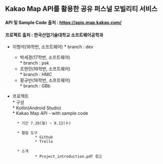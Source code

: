 ## Kakao Map API를 활용한 공유 퍼스널 모빌리티 서비스   
#### API 및 Sample Code 출처 : https://apis.map.kakao.com/
#### 프로젝트 출처 : 한국산업기술대학교 소프트웨어공학과 

- 이형석(16학번, 소프트웨어) 
		* branch : dev   

	- 박세경(17학번, 소프트웨어)   
				* branch : psk
	- 조현민(16학번, 소프트웨어)   
				* branch : HMC
	- 황규빈(16학번, 소프트웨어)   
				* branch : GBb

* 프로젝트   
		* 구성   
				* Kotlin(Android Studio)   
				* Kakao Map API   - with sample code   

		* 기간 7.20(월) ~ 8.12(수)   

		* 협업 도구   
				* Github   
				* Trello   
		
		* 소개   
				* Project_introduction.pdf 참고 
